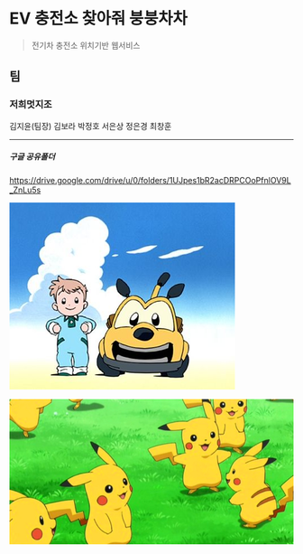 # EV 충전소 찾아줘 붕붕차차

> 전기차 충전소 위치기반 웹서비스



## 팀

### 저희멋지조

김지윤(팀장) 김보라 박정호 서은상 정은경 최창훈

---

##### 구글 공유폴더

https://drive.google.com/drive/u/0/folders/1UJpes1bR2acDRPCOoPfnlOV9L_ZnLu5s



![bungbungchacha](README.assets/bung.jpg)

![bungbungchacha](README.assets/pika.png)




